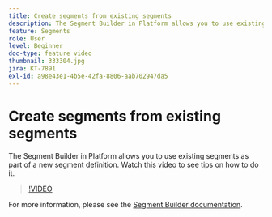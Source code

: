 ```yaml
---
title: Create segments from existing segments
description: The Segment Builder in Platform allows you to use existing segments as part of a new segment definition. Watch this video to see tips on how to do it.
feature: Segments
role: User
level: Beginner
doc-type: feature video
thumbnail: 333304.jpg
jira: KT-7891
exl-id: a98e43e1-4b5e-42fa-8806-aab702947da5
---
```

# Create segments from existing segments

The Segment Builder in Platform allows you to use existing segments as part of a new segment definition. Watch this video to see tips on how to do it.

>[!VIDEO](https://video.tv.adobe.com/v/333304/?quality=12&learn=on)

For more information, please see the [Segment Builder documentation](https://experienceleague.adobe.com/docs/experience-platform/segmentation/ui/segment-builder.html).